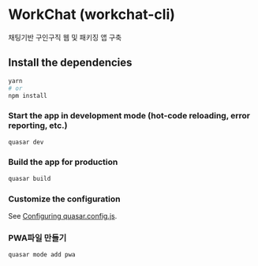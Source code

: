 # WorkChat (workchat-cli)

채팅기반 구인구직 웹 및 패키징 앱 구축

## Install the dependencies
```bash
yarn
# or
npm install
```

### Start the app in development mode (hot-code reloading, error reporting, etc.)
```bash
quasar dev
```


### Build the app for production
```bash
quasar build
```

### Customize the configuration
See [Configuring quasar.config.js](https://v2.quasar.dev/quasar-cli-vite/quasar-config-js).


### PWA파일 만들기
```
quasar mode add pwa
```